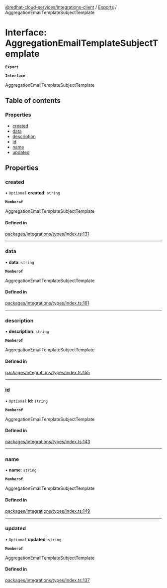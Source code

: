 [@redhat-cloud-services/integrations-client](../README.md) / [Exports](../modules.md) / AggregationEmailTemplateSubjectTemplate

# Interface: AggregationEmailTemplateSubjectTemplate

**`Export`**

**`Interface`**

AggregationEmailTemplateSubjectTemplate

## Table of contents

### Properties

- [created](AggregationEmailTemplateSubjectTemplate.md#created)
- [data](AggregationEmailTemplateSubjectTemplate.md#data)
- [description](AggregationEmailTemplateSubjectTemplate.md#description)
- [id](AggregationEmailTemplateSubjectTemplate.md#id)
- [name](AggregationEmailTemplateSubjectTemplate.md#name)
- [updated](AggregationEmailTemplateSubjectTemplate.md#updated)

## Properties

### created

• `Optional` **created**: `string`

**`Memberof`**

AggregationEmailTemplateSubjectTemplate

#### Defined in

[packages/integrations/types/index.ts:131](https://github.com/RedHatInsights/javascript-clients/blob/master/packages/integrations/types/index.ts#L131)

___

### data

• **data**: `string`

**`Memberof`**

AggregationEmailTemplateSubjectTemplate

#### Defined in

[packages/integrations/types/index.ts:161](https://github.com/RedHatInsights/javascript-clients/blob/master/packages/integrations/types/index.ts#L161)

___

### description

• **description**: `string`

**`Memberof`**

AggregationEmailTemplateSubjectTemplate

#### Defined in

[packages/integrations/types/index.ts:155](https://github.com/RedHatInsights/javascript-clients/blob/master/packages/integrations/types/index.ts#L155)

___

### id

• `Optional` **id**: `string`

**`Memberof`**

AggregationEmailTemplateSubjectTemplate

#### Defined in

[packages/integrations/types/index.ts:143](https://github.com/RedHatInsights/javascript-clients/blob/master/packages/integrations/types/index.ts#L143)

___

### name

• **name**: `string`

**`Memberof`**

AggregationEmailTemplateSubjectTemplate

#### Defined in

[packages/integrations/types/index.ts:149](https://github.com/RedHatInsights/javascript-clients/blob/master/packages/integrations/types/index.ts#L149)

___

### updated

• `Optional` **updated**: `string`

**`Memberof`**

AggregationEmailTemplateSubjectTemplate

#### Defined in

[packages/integrations/types/index.ts:137](https://github.com/RedHatInsights/javascript-clients/blob/master/packages/integrations/types/index.ts#L137)
